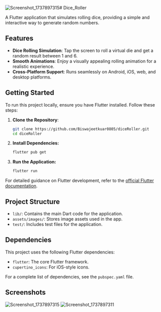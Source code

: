 ![Screenshot_1737897315](https://github.com/user-attachments/assets/51901f24-7215-40d4-baaa-a9fb3f9f94c4)# Dice_Roller

A Flutter application that simulates rolling dice, providing a simple and interactive way to generate random numbers.

## Features

- **Dice Rolling Simulation**: Tap the screen to roll a virtual die and get a random result between 1 and 6.
- **Smooth Animations**: Enjoy a visually appealing rolling animation for a realistic experience.
- **Cross-Platform Support**: Runs seamlessly on Android, iOS, web, and desktop platforms.

## Getting Started

To run this project locally, ensure you have Flutter installed. Follow these steps:

1. **Clone the Repository**:
   ```bash
   git clone https://github.com/Biswajeetkuar0805/diceRoller.git
   cd diceRoller

2. **Install Dependencies:**
    ```bash
    flutter pub get

3. **Run the Application:**
    ```bash
    flutter run

For detailed guidance on Flutter development, refer to the [official Flutter documentation](https://docs.flutter.dev).

## Project Structure

- `lib/`: Contains the main Dart code for the application.
- `assets/images/`: Stores image assets used in the app.
- `test/`: Includes test files for the application.

## Dependencies

This project uses the following Flutter dependencies:

- `flutter`: The core Flutter framework.
- `cupertino_icons`: For iOS-style icons.

For a complete list of dependencies, see the `pubspec.yaml` file.

## Screenshots
![Screenshot_1737897315](https://github.com/user-attachments/assets/2957360c-9ae3-4e3a-911a-4ec0c4dc147c)
![Screenshot_1737897311](https://github.com/user-attachments/assets/63a0def5-a8d3-490f-a8d6-74c4149912ed)
